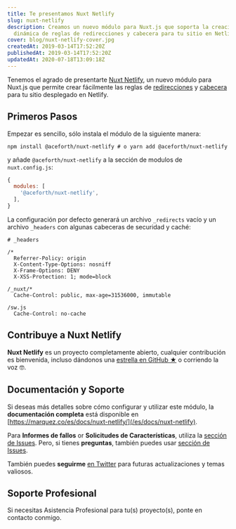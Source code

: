```yaml
---
title: Te presentamos Nuxt Netlify
slug: nuxt-netlify
description: Creamos un nuevo módulo para Nuxt.js que soporta la creación
  dinámica de reglas de redirecciones y cabecera para tu sitio en Netlify.
cover: blog/nuxt-netlify-cover.jpg
createdAt: 2019-03-14T17:52:20Z
publishedAt: 2019-03-14T17:52:20Z
updatedAt: 2020-07-18T13:09:18Z
---
```


Tenemos el agrado de presentarte [Nuxt Netlify](https://github.com/juliomrqz/nuxt-netlify), un nuevo módulo para Nuxt.js que permite crear fácilmente las reglas de [redirecciones](https://www.netlify.com/docs/redirects/) y [cabecera](https://www.netlify.com/docs/headers-and-basic-auth/)  para tu sitio desplegado en Netlify.

## Primeros Pasos

Empezar es sencillo, sólo instala el módulo de la siguiente manera:

```shell
npm install @aceforth/nuxt-netlify # o yarn add @aceforth/nuxt-netlify
```

y añade `@aceforth/nuxt-netlify` a la sección de modulos de `nuxt.config.js`:

```javascript
{
  modules: [
    '@aceforth/nuxt-netlify',
  ],
}
```

La configuración por defecto generará un archivo `_redirects` vacío y un archivo `_headers` con algunas cabeceras de securidad y caché:

```text
# _headers

/*
  Referrer-Policy: origin
  X-Content-Type-Options: nosniff
  X-Frame-Options: DENY
  X-XSS-Protection: 1; mode=block

/_nuxt/*
  Cache-Control: public, max-age=31536000, immutable

/sw.js
  Cache-Control: no-cache
```

## Contribuye a Nuxt Netlify

**Nuxt Netlify** es un proyecto completamente abierto, cualquier contribución es bienvenida, incluso dándonos una [estrella en GitHub ★](https://github.com/juliomrqz/nuxt-netlify) o corriendo la voz 🤓.

## Documentación y Soporte

Si deseas más detalles sobre cómo configurar y utilizar este módulo, la **documentación completa** está disponible en [https://marquez.co/es/docs/nuxt-netlify/](/es/docs/nuxt-netlify).

Para **Informes de fallos** or **Solicitudes de Características**, utiliza la [sección de Issues](https://github.com/juliomrqz/nuxt-netlify/issues). Pero, si tienes **preguntas**, también puedes usar [sección de Issues](https://github.com/juliomrqz/nuxt-netlify/issues).

También puedes **seguirme** [en Twitter](https://twitter.com/juliomrqz) para futuras actualizaciones y temas valiosos.

## Soporte Profesional

Si necesitas Asistencia Profesional para tu(s) proyecto(s), ponte en contacto conmigo.
